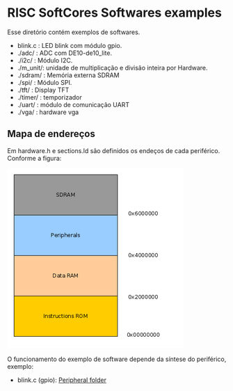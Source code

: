 # RISC SoftCores Softwares examples

Esse diretório contém exemplos de softwares.

- blink.c : LED blink com módulo gpio.
- ./adc/  : ADC com DE10-de10_lite.
- ./i2c/  : Módulo I2C.
- ./m_unit/: unidade de multiplicação e divisão inteira por Hardware.
- ./sdram/ : Memória externa SDRAM
- ./spi/   : Módulo SPI.
- ./tft/   : Display TFT
- ./timer/ : temporizador
- ./uart/  : módulo de comunicação UART
- ./vga/   : hardware vga

## Mapa de endereços

Em hardware.h e sections.ld são definidos os endeços de cada periférico. Conforme a figura:

![Memory Map](../readme_img/memory_map.png "Mapa de memória")

O funcionamento do exemplo de software depende da síntese do periférico, exemplo:

- blink.c (gpio): [Peripheral folder](../peripherals/gpio)
